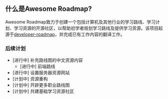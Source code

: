 ## 什么是Awesome Roadmap?

Awesome Roadmap致力于创建一个包括计算机及其他行业的学习路线、学习计划、学习资源的开源社区，以帮助初学者规划学习路线及提供学习资源。该项目起源于[developer-roadmap](https://github.com/kamranahmedse/developer-roadmap)，并完成已有工作内容的翻译工作。

### 后续计划
- [进行中] 补充路线图的中文资源内容 
    - [进行中] 前端路线
- [进行中] 设置服务器资源网站
- [计划中] 资源重构
- [计划中] 开辟更多职业路线图   
- [计划中] 共建基础学习资源社区
